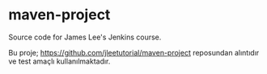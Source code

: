 # maven-project
Source code for James Lee's Jenkins course.

Bu proje; https://github.com/jleetutorial/maven-project reposundan alıntıdır ve test amaçlı kullanılmaktadır.
